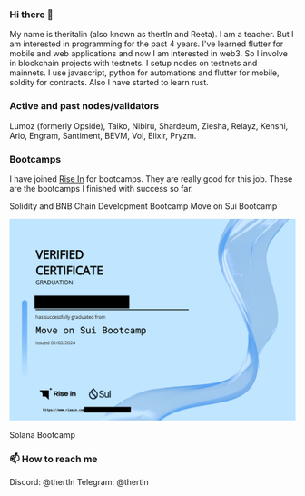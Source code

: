 ### Hi there 👋

My name is theritalin (also known as thertln and Reeta). I am a teacher. But I am interested in programming for the past 4 years. I've learned flutter for mobile and web applications and now I am interested in web3. So I involve in blockchain projects with testnets. I setup nodes on testnets and mainnets. I use javascript, python for automations and flutter for mobile, soldity for contracts. Also I have started to learn rust.


### Active and past nodes/validators
Lumoz (formerly Opside), Taiko, Nibiru, Shardeum, Ziesha, Relayz, Kenshi, Ario, Engram, Santiment, BEVM, Voi, Elixir, Pryzm.


### Bootcamps
I have joined [Rise In](https://www.risein.com/) for bootcamps. They are really good for this job. These are the bootcamps I finished with success so far.

Solidity and BNB Chain Development Bootcamp
Move on Sui Bootcamp

![Sui Bootcamp](https://github.com/theritalin/theritalin/blob/main/Ekran%20Resmi%202024-02-01%2019.34.02.png)

Solana Bootcamp


###  📫 How to reach me
Discord: @thertln
Telegram: @thertln

<!--
**theritalin/theritalin** is a ✨ _special_ ✨ repository because its `README.md` (this file) appears on your GitHub profile.

Here are some ideas to get you started:

- 🔭 I’m currently working on ...
- 🌱 I’m currently learning ...
- 👯 I’m looking to collaborate on ...
- 🤔 I’m looking for help with ...
- 💬 Ask me about ...
- 📫 How to reach me: ...
- 😄 Pronouns: ...
- ⚡ Fun fact: ...
-->
